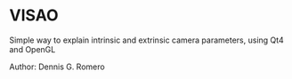 # VISAO
Simple way to explain intrinsic and extrinsic camera parameters, using Qt4 and OpenGL

Author:
Dennis G. Romero
